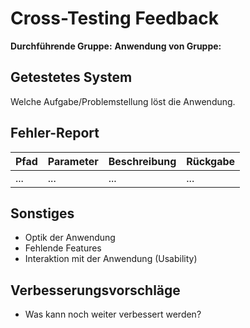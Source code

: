 # Cross-Testing Feedback 

__Durchführende Gruppe:__ 
__Anwendung von Gruppe:__ 


## Getestetes System

Welche Aufgabe/Problemstellung löst die Anwendung.

## Fehler-Report


| Pfad | Parameter | Beschreibung | Rückgabe |
|-------------|-------------|-------------|-------------|
| ... | ... | ... | ... |

## Sonstiges
- Optik der Anwendung
- Fehlende Features
- Interaktion mit der Anwendung (Usability)


## Verbesserungsvorschläge
- Was kann noch weiter verbessert werden?